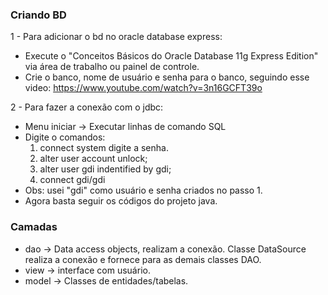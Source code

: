 ### Criando BD
1 - Para adicionar o bd no oracle database express:

- Execute o "Conceitos Básicos do Oracle Database 11g Express Edition" via área de trabalho ou
painel de controle.
- Crie o banco, nome de usuário e senha para o banco, seguindo esse video: https://www.youtube.com/watch?v=3n16GCFT39o

2 - Para fazer a conexão com o jdbc:

- Menu iniciar -> Executar linhas de comando SQL
- Digite o comandos:
	1. connect system
		digite a senha.
	2. alter user account unlock;
	3. alter user gdi indentified by gdi;
	4. connect gdi/gdi 
- Obs: usei "gdi" como usuário e senha criados no passo 1.
- Agora basta seguir os códigos do projeto java.


### Camadas

- dao -> Data access objects, realizam a conexão. Classe DataSource realiza a conexão e fornece para as demais classes DAO.
- view -> interface com usuário.
- model -> Classes de entidades/tabelas.

